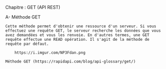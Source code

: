 Chapitre : GET (API REST)

A-  Méthode GET

    Cette méthode permet d'obtenir une ressource d'un serveur. Si vous effectuez une requête GET, le serveur recherche les données que vous avez demandées et vous les renvoie. En d'autres termes, une GET requête effectue une READ opération. Il s'agit de la méthode de requête par défaut.

        https://i.imgur.com/NP3Fdan.png

    Méthode GET (https://rapidapi.com/blog/api-glossary/get/)